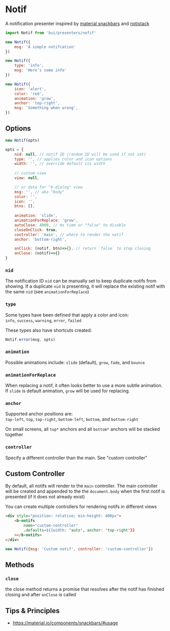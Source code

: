 Notif
=======

A notification presenter inspired by [material snackbars](https://material-ui.com/components/snackbars/)
and [notistack](https://iamhosseindhv.com/notistack/demos#custom-snackbar)

```js
import Notif from 'bui/presenters/nofif'

new Notif({
    msg: 'A simple notifcation'
})

new Notif({
    type: 'info',
    msg: 'Here’s some info'
})

new Notif({
    icon: 'alert',
    color: 'red',
    animation: 'grow',
    anchor: 'top-right',
    msg: 'Something when wrong',
})
```

<!--
<b-btn onclick="new Notif({msg:'Simple notification'})">Notif 1</b-btn>
<b-btn onclick="new Notif({type: 'info', msg: 'Here’s some info'})">Notif 2</b-btn>
<b-btn onclick="new Notif({icon: 'alert',color: 'red',animation: 'grow',anchor: 'top-right',msg: 'Something when wrong',})">Notif 3</b-btn>
<b-btn onclick="new Notif({msg:'Simple notification',btns:[{label:'view', color:'primary'}]})">Notif 4</b-btn>
-->

## Options

```js
new Notif(opts)
```

```js
opts = {
    nid: null, // notif ID (random ID will be used if not set)
    type: '', // applies color and icon options
    width: '', // override default css width
    
    // custom view
    view: null,

    // or data for "b-dialog" view
    msg: '', // aka "body"
    color: '',
    icon: '',
    btns: [],
    
    animation: 'slide',
    animationForReplace: 'grow',
    autoClose: 4000, // ms time or "false" to disable
    closeOnClick: true,
    controller: 'main', // where to render the notif
    anchor: 'bottom-right',

    onClick: (notif, btn)=>{}, // return `false` to stop closing
    onClose: (notif)=>{}
}
```

### `nid`
The notification ID `nid` can be manually set to keep duplicate notifs
from showing. If a duplicate `nid` is presenting, it will replace the existing
notif with the same `nid` (see `animationForReplace`)

### `type`
Some types have been defined that apply a color and icon:  
`info`, `success`, `warning`, `error`, `failed`

These types also have shortcuts created:

```js
Notif.error(msg, opts)
```

### `animation`
Possible animations include: `slide` (default), `grow`, `fade`, and `bounce`

### `animationForReplace`
When replacing a notif, it often looks better to use a more subtle animation.
If `slide` is default animation, `grow` will be used for replacing.

### `anchor`
Supported anchor positions are:  
`top-left`, `top`, `top-right`, `bottom-left`, `bottom`, and `bottom-right`

On small screens, all `top*` anchors and all `bottom*` anchors will be stacked together

### `controller`
Specify a different controller than the main. See "custom controller"

## Custom Controller

By default, all notifs will render to the `main` controller. The main controller will be
created and appended to the the `document.body` when the first notif is presented (if
it does not already exist)

You can create multiple controllers for rendering notifs in different views

```html
<div style="position: relative; min-height: 400px">
    <b-notifs 
        name="custom-controller"
        .defaults=${{width: 'auto', anchor: 'top-right'}}
    ></b-notifs>
</div>
```

```js
new Notif({msg: 'Custom notif', controller: 'custom-controller'})
```

## Methods

### `close`
the close method returns a promise that resolves after the notif has finished closing and after `onClose` is called

## Tips & Principles
- https://material.io/components/snackbars/#usage
